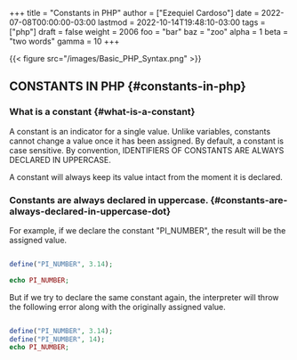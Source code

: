 +++
title = "Constants in PHP"
author = ["Ezequiel Cardoso"]
date = 2022-07-08T00:00:00-03:00
lastmod = 2022-10-14T19:48:10-03:00
tags = ["php"]
draft = false
weight = 2006
foo = "bar"
baz = "zoo"
alpha = 1
beta = "two words"
gamma = 10
+++

{{< figure src="/images/Basic_PHP_Syntax.png" >}}


## CONSTANTS IN PHP {#constants-in-php}


### What is a constant {#what-is-a-constant}

A constant is an indicator for a single value. Unlike variables, constants cannot change a value once it has been assigned.
By default, a constant is case sensitive. By convention,
IDENTIFIERS OF CONSTANTS ARE ALWAYS DECLARED IN UPPERCASE.

A constant will always keep its value intact from the moment it is declared.


### Constants are always declared in uppercase. {#constants-are-always-declared-in-uppercase-dot}

For example, if we declare the constant "PI_NUMBER", the result will be the assigned value.

```php

define("PI_NUMBER", 3.14);

echo PI_NUMBER;
```

But if we try to declare the same constant again, the interpreter will throw the following error along with the originally assigned value.

```php

define("PI_NUMBER", 3.14);
define("PI_NUMBER", 14);
echo PI_NUMBER;
```

[//]: # "Exported with love from a post written in Org mode"
[//]: # "- https://github.com/kaushalmodi/ox-hugo"
